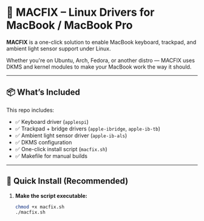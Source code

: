 # 🍏 MACFIX – Linux Drivers for MacBook / MacBook Pro

**MACFIX** is a one-click solution to enable MacBook keyboard, trackpad, and ambient light sensor support under Linux.

Whether you're on Ubuntu, Arch, Fedora, or another distro — MACFIX uses DKMS and kernel modules to make your MacBook work the way it should.

---

## 📦 What’s Included

This repo includes:

- ✅ Keyboard driver (`applespi`)
- ✅ Trackpad + bridge drivers (`apple-ibridge`, `apple-ib-tb`)
- ✅ Ambient light sensor driver (`apple-ib-als`)
- ✅ DKMS configuration
- ✅ One-click install script (`macfix.sh`)
- ✅ Makefile for manual builds

---

## 🚀 Quick Install (Recommended)

1. **Make the script executable:**

   ```bash
   chmod +x macfix.sh
   ./macfix.sh
